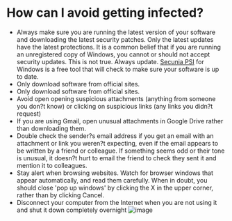 [Title]: # (How can I avoid getting infected?)
[Difficulty]: # (Principiante)
[Order]: # (0)

# How can I avoid getting infected?

*   Always make sure you are running the latest version of your software and downloading the latest security patches. Only the latest updates have the latest protections. It is a common belief that if you are running an unregistered copy of Windows, you cannot or should not accept security updates. This is not true. Always update. [Secunia PSI](https://secunia.com/products/consumer/psi/sys_req/) for Windows is a free tool that will check to make sure your software is up to date.
*   Only download software from official sites.
*   Only download software from official sites.
*   Avoid open opening suspicious attachments (anything from someone you don?t know) or clicking on suspicious links (any links you didn?t request)
*   If you are using Gmail, open unusual attachments in Google Drive rather than downloading them.
*   Double check the sender?s email address if you get an email with an attachment or link you weren?t expecting, even if the email appears to be written by a friend or colleague. If something seems odd or their tone is unusual, it doesn?t hurt to email the friend to check they sent it and mention it to colleagues.
*   Stay alert when browsing websites. Watch for browser windows that appear automatically, and read them carefully. When in doubt, you should close 'pop up windows' by clicking the X in the upper corner, rather than by clicking Cancel.
*   Disconnect your computer from the Internet when you are not using it and shut it down completely overnight
![image](malware4.png)